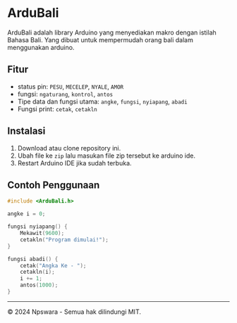 # ArduBali

ArduBali adalah library Arduino yang menyediakan makro dengan istilah Bahasa Bali. Yang dibuat untuk mempermudah orang bali dalam menggunakan arduino.
## Fitur

- status pin: `PESU`, `MECELEP`, `NYALE`, `AMOR`
- fungsi: `ngaturang`, `kontrol`, `antos`
- Tipe data dan fungsi utama: `angke`, `fungsi`, `nyiapang`, `abadi`
- Fungsi print: `cetak`, `cetakln`

## Instalasi

1. Download atau clone repository ini.
2. Ubah file ke `zip` lalu masukan file zip tersebut ke arduino ide.
3. Restart Arduino IDE jika sudah terbuka.

## Contoh Penggunaan

```cpp
#include <ArduBali.h>

angke i = 0; 

fungsi nyiapang() {
    Mekawit(9600);
    cetakln("Program dimulai!");
}

fungsi abadi() {
    cetak("Angka Ke - ");
    cetakln(i);
    i += 1;
    antos(1000);
}
```

---

© 2024 Npswara - Semua hak dilindungi MIT.

